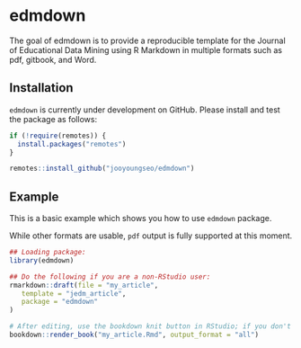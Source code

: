 
<!-- README.md is generated from README.Rmd. Please edit that file -->

# edmdown

<!-- badges: start -->

<!-- badges: end -->

The goal of edmdown is to provide a reproducible template for the
Journal of Educational Data Mining using R Markdown in multiple formats
such as pdf, gitbook, and Word.

## Installation

`edmdown` is currently under development on GitHub. Please install and
test the package as follows:

``` r
if (!require(remotes)) {
  install.packages("remotes")
}

remotes::install_github("jooyoungseo/edmdown")
```

## Example

This is a basic example which shows you how to use `edmdown` package.

While other formats are usable, `pdf` output is fully supported at this
moment.

``` r
## Loading package:
library(edmdown)

## Do the following if you are a non-RStudio user:
rmarkdown::draft(file = "my_article", 
   template = "jedm_article", 
   package = "edmdown"
)

# After editing, use the bookdown knit button in RStudio; if you don't use RStudio, do the following in your R console:
bookdown::render_book("my_article.Rmd", output_format = "all")
```
